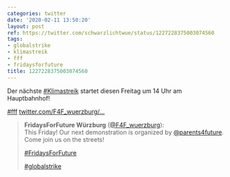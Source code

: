 ```yaml
---
categories: twitter
date: '2020-02-11 13:50:20'
layout: post
ref: https://twitter.com/schwarzlichtwue/status/1227228375003074560
tags:
- globalstrike
- klimastreik
- fff
- fridaysforfuture
title: 1227228375003074560
---
```

Der nächste [#Klimastreik](/t/klimastreik) startet diesen Freitag um 14 Uhr am Hauptbahnhof!

[#fff](/t/fff) [twitter.com/F4F_wuerzburg/…](https://twitter.com/F4F_wuerzburg/status/1227223194731532289)
> <b>FridaysForFuture Würzburg</b> ([@F4F_wuerzburg](https://twitter.com/F4F_wuerzburg)):  
>This Friday! Our next demonstration is organized by [@parents4future](https://twitter.com/parents4future). Come join us on the streets!  
>  
>  
>  
>[#FridaysForFuture](/t/fridaysforfuture)   
>  
>[#globalstrike](/t/globalstrike)   

